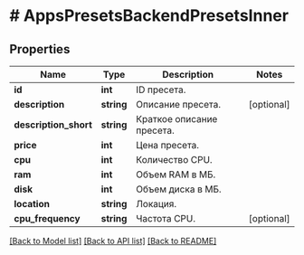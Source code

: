 # # AppsPresetsBackendPresetsInner

## Properties

Name | Type | Description | Notes
------------ | ------------- | ------------- | -------------
**id** | **int** | ID пресета. |
**description** | **string** | Описание пресета. | [optional]
**description_short** | **string** | Краткое описание пресета. |
**price** | **int** | Цена пресета. |
**cpu** | **int** | Количество CPU. |
**ram** | **int** | Объем RAM в МБ. |
**disk** | **int** | Объем диска в МБ. |
**location** | **string** | Локация. |
**cpu_frequency** | **string** | Частота CPU. | [optional]

[[Back to Model list]](../../README.md#models) [[Back to API list]](../../README.md#endpoints) [[Back to README]](../../README.md)
